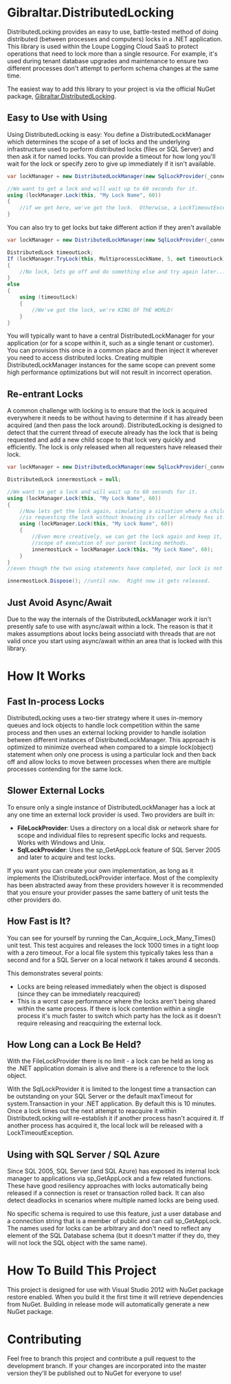 # Gibraltar.DistributedLocking

DistributedLocking provides an easy to use, battle-tested method of doing distributed (between processes and computers) locks
in a .NET application.  This library is used within the Loupe Logging Cloud SaaS to protect operations that need to lock
more than a single resource.  For example, it's used during tenant database upgrades and maintenance to ensure two different
processes don't attempt to perform schema changes at the same time.  

The easiest way to add this library to your project is via the official NuGet package, [Gibraltar.DistributedLocking](https://www.nuget.org/packages/Gibraltar.DistributedLocking).

## Easy to Use with Using

Using DistributedLocking is easy:  You define a DistributedLockManager which determines the scope of a set of locks 
and the underlying infrastructure used to perform distributed locks (files or SQL Server) and then ask it for named locks.
You can provide a timeout for how long you'll wait for the lock or specify zero to give up immediately if it isn't available.
```CS
var lockManager = new DistributedLockManager(new SqlLockProvider(_connectionString));

//We want to get a lock and will wait up to 60 seconds for it.
using (lockManager.Lock(this, "My Lock Name", 60))
{
	//if we get here, we've got the lock.  Otherwise, a LockTimeoutException would be thrown.
}

```

You can also try to get locks but take different action if they aren't available
```C#
var lockManager = new DistributedLockManager(new SqlLockProvider(_connectionString));

DistributedLock timeoutLock;
If (lockManager.TryLock(this, MultiprocessLockName, 5, out timeoutLock) == false)
{
	//No lock, lets go off and do something else and try again later...
}
else
{
	using (timeoutLock)	
	{
		//We've got the lock, we're KING OF THE WORLD!
	}				
}
```

You will typically want to have a central DistributedLockManager for your application (or for a scope 
within it, such as a single tenant or customer).  You can provision this once in a common place and then
inject it wherever you need to access distributed locks.  Creating multiple DistributedLockManager instances
for the same scope can prevent some high performance optimizations but will not result in incorrect operation.

## Re-entrant Locks

A common challenge with locking is to ensure that the lock is acquired everywhere it needs to be without having
to determine if it has already been acquired (and then pass the lock around).  DistributedLocking is designed
to detect that the current thread of execute already has the lock that is being requested and add a new child
scope to that lock very quickly and efficiently.  The lock is only released when all requesters have released
their lock.
```CS
var lockManager = new DistributedLockManager(new SqlLockProvider(_connectionString));

DistributedLock innermostLock = null;

//We want to get a lock and will wait up to 60 seconds for it.
using (lockManager.Lock(this, "My Lock Name", 60))
{
	//Now lets get the lock again, simulating a situation where a child method
	//is requesting the lock without knowing its caller already has it.
	using (lockManager.Lock(this, "My Lock Name", 60))
	{
		//Even more creatively, we can get the lock again and keep it, outside of the 
		//scope of execution of our parent locking methods.
		innermostLock = lockManager.Lock(this, "My Lock Name", 60);
	}
}
//even though the two using statements have completed, our lock is not released yet..

innermostLock.Dispose(); //until now.  Right now it gets released.
```

## Just Avoid Async/Await

Due to the way the internals of the DistributedLockManager work it isn't presently safe to use with
async/await within a lock.  The reason is that it makes assumptions about locks being associatd with
threads that are not valid once you start using async/await within an area that is locked with this 
library.

# How It Works

## Fast In-process Locks

DistributedLocking uses a two-tier strategy where it uses in-memory queues and lock objects to handle
lock competition within the same process and then uses an external locking provider to handle isolation
between different instances of DistributedLockManager.  This approach is optimized to minimize overhead
when compared to a simple lock(object) statement when only one process is using a particular lock and 
then back off and allow locks to move between processes when there are multiple processes contending for
the same lock.

## Slower External Locks

To ensure only a single instance of DistributedLockManager has a lock at any one time an external 
lock provider is used.  Two providers are built in:
* **FileLockProvider**: Uses a directory on a local disk or network share for scope and individual files
to represent specific locks and requests.  Works with Windows and Unix.
* **SqlLockProvider**:  Uses the sp_GetAppLock feature of SQL Server 2005 and later to acquire and test locks.

If you want you can create your own implementation, as long as it implements the IDistributedLockProvider 
interface.  Most of the complexity has been abstracted away from these providers however it is recommended
that you ensure your provider passes the same battery of unit tests the other providers do.

## How Fast is It?

You can see for yourself by running the Can_Acquire_Lock_Many_Times() unit test.  This test acquires and
releases the lock 1000 times in a tight loop with a zero timeout.  For a local file system this typically takes
less than a second and for a SQL Server on a local network it takes around 4 seconds.  

This demonstrates several points:
* Locks are being released immediately when the object is disposed (since they can be immediately reacquired)
* This is a worst case performance where the locks aren't being shared within the same process.  If there is 
lock contention within a single process it's much faster to switch which party has the lock as it doesn't require
releasing and reacquiring the external lock.

## How Long can a Lock Be Held?

With the FileLockProvider there is no limit - a lock can be held as long as the .NET application domain is alive and
there is a reference to the lock object.  

With the SqlLockProvider it is limited to the longest time a transaction can be outstanding on your SQL Server or 
the default maxTimeout for system.Transaction in your .NET application.  By default this is 10 minutes.  Once a lock
times out the next attempt to reacquire it within DistributedLocking will re-establish it if another process hasn't 
acquired it.  If another process has acquired it, the local lock will be released with a LockTimeoutException.

## Using with SQL Server / SQL Azure

Since SQL 2005, SQL Server (and SQL Azure) has exposed its internal lock manager to applications via 
sp_GetAppLock and a few related functions.  These have good resiliency approaches with locks automatically
being released if a connection is reset or transaction rolled back.  It can also detect deadlocks in scenarios
where multiple named locks are being used.

No specific schema is required to use this feature, just a user database and a connection string that is a 
member of public and can call sp_GetAppLock.  The names used for locks can be arbitrary and don't need to
reflect any element of the SQL Database schema (but it doesn't matter if they do, they will not lock the
SQL object with the same name).


# How To Build This Project

This project is designed for use with Visual Studio 2012 with NuGet package restore enabled. When you build it the first time 
it will retrieve dependencies from NuGet.  Building in release mode will automatically generate a new NuGet package.

# Contributing

Feel free to branch this project and contribute a pull request to the development branch. If your changes are incorporated into 
the master version they'll be published out to NuGet for everyone to use!